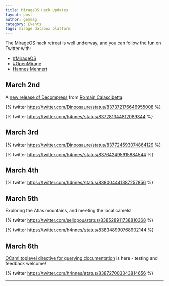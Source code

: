 ```yaml
---
title: MirageOS Hack Updates
layout: post
author: gemmag
category: Events
tags: mirage databox platform
---
```


The [MirageOS](https://mirage.io/) hack retreat is well underway, and you can follow the fun on Twitter with:

* [#MirageOS](https://twitter.com/search?q=%23MirageOS&src=tyah)
* [#OpenMirage](https://twitter.com/OpenMirage)
* [Hannes Mehnert](https://twitter.com/h4nnes)

## March 2nd

A [new release of Decompress](https://github.com/oklm-wsh/Decompress/releases/tag/0.5) from [Romain Calascibetta](http://din.osau.re/).

{% twitter https://twitter.com/Dinoosaure/status/837372176646955008 %}

{% twitter https://twitter.com/h4nnes/status/837281344812089344 %}

## March 3rd

{% twitter https://twitter.com/Dinoosaure/status/837724593074864129 %}

{% twitter https://twitter.com/h4nnes/status/837642495915884544 %}

## March 4th

{% twitter https://twitter.com/h4nnes/status/838004441387257856 %}

## March 5th

Exploring the Atlas mountains, and meeting the local camels!

{% twitter https://twitter.com/seliopou/status/838528911738810368 %}

{% twitter https://twitter.com/h4nnes/status/838348990768902144 %}

## March 6th

[OCaml toplevel directive for querying documentation](https://github.com/reynir/ocp-index-top) is here - testing and feedback welcome!

{% twitter https://twitter.com/h4nnes/status/838727003343814656 %}

----
